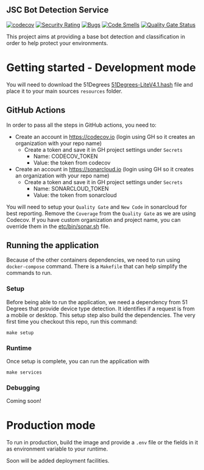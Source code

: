 JSC Bot Detection Service
--

[![codecov](https://codecov.io/gh/jscoobyced/jsc-bot-detection/branch/main/graph/badge.svg?token=PH2V3Y06AF)](https://codecov.io/gh/jscoobyced/jsc-bot-detection)
[![Security Rating](https://sonarcloud.io/api/project_badges/measure?project=jscoobyced_jsc-bot-detection&metric=security_rating)](https://sonarcloud.io/summary/new_code?id=jscoobyced_jsc-bot-detection)
[![Bugs](https://sonarcloud.io/api/project_badges/measure?project=jscoobyced_jsc-bot-detection&metric=bugs)](https://sonarcloud.io/summary/new_code?id=jscoobyced_jsc-bot-detection)
[![Code Smells](https://sonarcloud.io/api/project_badges/measure?project=jscoobyced_jsc-bot-detection&metric=code_smells)](https://sonarcloud.io/summary/new_code?id=jscoobyced_jsc-bot-detection)
[![Quality Gate Status](https://sonarcloud.io/api/project_badges/measure?project=jscoobyced_jsc-bot-detection&metric=alert_status)](https://sonarcloud.io/summary/new_code?id=jscoobyced_jsc-bot-detection)

This project aims at providing a base bot detection and classification in order to help protect your environments.

# Getting started - Development mode

You will need to download the 51Degrees [51Degrees-LiteV4.1.hash](https://github.com/51Degrees/device-detection-data/raw/master/51Degrees-LiteV4.1.hash) file
and place it to your main sources `resources` folder.

## GitHub Actions

In order to pass all the steps in GitHub actions, you need to:
- Create an account in https://codecov.io (login using GH so it creates an organization with your repo name)
  - Create a token and save it in GH project settings under `Secrets`
    - Name: CODECOV_TOKEN
    - Value: the token from codecov
- Create an account in https://sonarcloud.io (login using GH so it creates an organization with your repo name)
  - Create a token and save it in GH project settings under `Secrets`
    - Name: SONARCLOUD_TOKEN
    - Value: the token from sonarcloud

You will need to setup your `Quality Gate` and `New Code` in sonarcloud for best reporting. Remove the `Coverage` from the `Quality Gate` as we are using Codecov.
If you have custom organization and project name, you can override them in the [etc/bin/sonar.sh](etc/bin/sonar.sh) file.

## Running the application

Because of the other containers dependencies, we need to run using `docker-compose` command. There is a `Makefile` that can help simplify the commands to run.

### Setup

Before being able to run the application, we need a dependency from 51 Degrees that provide device type detection. It identifies if a request is from a mobile or desktop.
This setup step also build the dependencies.
The very first time you checkout this repo, run this command:
```
make setup
```

### Runtime

Once setup is complete, you can run the application with
```
make services
```

### Debugging

Coming soon!

# Production mode
To run in production, build the image and provide a `.env` file or the fields in it as environment variable to your runtime.

Soon will be added deployment facilities.